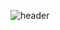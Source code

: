 ![header](https://capsule-render.vercel.app/api?type=waving&height=200&color=eee&text=Welcome%20to%20my%profile)
